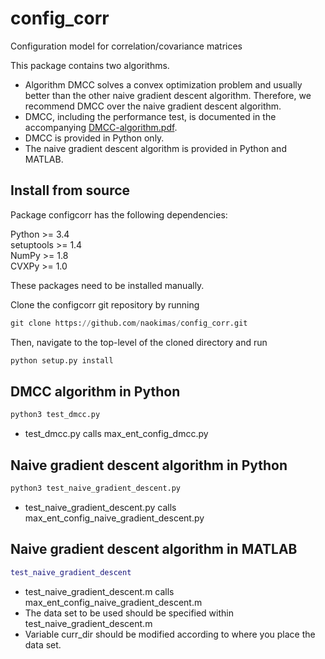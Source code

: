 # config_corr
Configuration model for correlation/covariance matrices

This package contains two algorithms.
* Algorithm DMCC solves a convex optimization problem and usually better than the other naive gradient descent algorithm. Therefore, we recommend DMCC over the naive gradient descent algorithm.
* DMCC, including the performance test, is documented in the accompanying [DMCC-algorithm.pdf](https://github.com/naokimas/config_corr/blob/master/DMCC-algorithm.pdf).
* DMCC is provided in Python only.
* The naive gradient descent algorithm is provided in Python and MATLAB.

## Install from source

Package configcorr has the following dependencies:

Python >= 3.4  
setuptools >= 1.4  
NumPy >= 1.8  
CVXPy >= 1.0

These packages need to be installed manually.

Clone the configcorr git repository by running

```python
git clone https://github.com/naokimas/config_corr.git
```

Then, navigate to the top-level of the cloned directory and run

```python
python setup.py install
```

## DMCC algorithm in Python

```python
python3 test_dmcc.py
```

* test_dmcc.py calls max_ent_config_dmcc.py

## Naive gradient descent algorithm in Python

```python
python3 test_naive_gradient_descent.py
```

* test_naive_gradient_descent.py calls max_ent_config_naive_gradient_descent.py


## Naive gradient descent algorithm in MATLAB

```MATLAB
test_naive_gradient_descent
```

* test_naive_gradient_descent.m calls max_ent_config_naive_gradient_descent.m
* The data set to be used should be specified within test_naive_gradient_descent.m
* Variable curr_dir should be modified according to where you place the data set.
